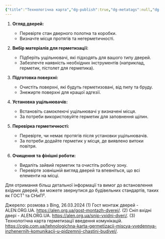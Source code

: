 ```yaml
---
{"title":"Технологічна карта","dg-publish":true,"dg-metatags":null,"dg-home":null,"permalink":"/germetizacziya-dverej/tehnologichna-karta/","dgPassFrontmatter":true,"noteIcon":""}
---
```



1. **Огляд дверей:**
   - Перевірте стан дверного полотна та коробки.
   - Визначте місця протягів та негерметичності.

2. **Вибір матеріалів для герметизації:**
   - Підберіть ущільнювачі, які підходять для вашого типу дверей.
   - Забезпечте наявність необхідних інструментів (наприклад, герметик, пістолет для герметика).

3. **Підготовка поверхні:**
   - Очистіть поверхні, які будуть герметизовані, від пилу та бруду.
   - Знежирте поверхні для кращої адгезії.

4. **Установка ущільнювачів:**
   - Встановіть самоклеючі ущільнювачі у визначені місця.
   - За потреби використовуйте герметик для заповнення щілин.

5. **Перевірка герметичності:**
   - Перевірте, чи немає протягів після установки ущільнювачів.
   - За потреби додайте герметик у місця, де виявлено витоки повітря.

6. **Очищення та фінішні роботи:**
   - Видаліть зайвий герметик та очистіть робочу зону.
   - Перевірте зовнішній вигляд дверей та впевніться, що всі елементи на місці.

Для отримання більш детальної інформації та вимог до встановлення вхідних дверей, ви можете звернутися до будівельних стандартів, таких як ГОСТ¹ та СНиП².

Джерело: розмова з Bing, 26.03.2024
(1) Гост монтаж дверей - ALEN.ORG.UA. https://alen.org.ua/gost-montazh-dverej/.
(2) Сніп вхідні двері - ALEN.ORG.UA. https://alen.org.ua/snip-vxidni-dveri/.
(3) Технологічна карта герметизації введення комунікацій. https://cgip.com.ua/tehnologichna-karta-germetizacii-miscya-vvedennya-inzhenernih-komunikacij-u-pidzemnij-chastini-budivel/.